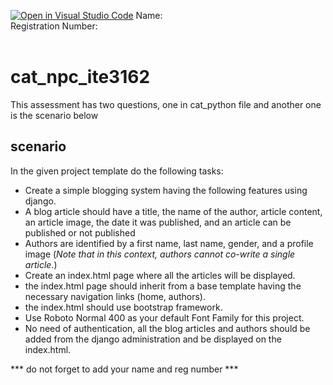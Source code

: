 [![Open in Visual Studio Code](https://classroom.github.com/assets/open-in-vscode-c66648af7eb3fe8bc4f294546bfd86ef473780cde1dea487d3c4ff354943c9ae.svg)](https://classroom.github.com/online_ide?assignment_repo_id=8156993&assignment_repo_type=AssignmentRepo)
Name: 
<br>
Registration Number:  
<br>
# cat_npc_ite3162
This assessment has two questions, one in cat_python file and another one is the scenario below

## scenario
In the given project template do the following tasks:

- Create a simple blogging system having the following features using django.
- A blog article should have a title, the name of the author, article content, an article image, the date it was published, and an article can be published or not published
- Authors are identified by a first name, last name, gender, and a profile image
(_Note that in this context, authors cannot co-write a single article_.)
- Create an index.html page where all the articles will be displayed.
- the index.html page should inherit from a base template having the necessary navigation links (home, authors).
- the index.html should use bootstrap framework.
- Use Roboto Normal 400 as your default Font Family for this project.
- No need of authentication, all the blog articles and authors should be added from the django administration and be displayed on the index.html.


*** do not forget to add your name and reg number ***
